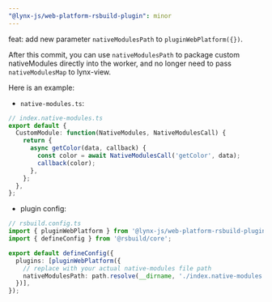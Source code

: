 ```yaml
---
"@lynx-js/web-platform-rsbuild-plugin": minor
---
```


feat: add new parameter `nativeModulesPath` to `pluginWebPlatform({})`.

After this commit, you can use `nativeModulesPath` to package custom nativeModules directly into the worker, and no longer need to pass `nativeModulesMap` to lynx-view.

Here is an example:

- `native-modules.ts`:

```ts
// index.native-modules.ts
export default {
  CustomModule: function(NativeModules, NativeModulesCall) {
    return {
      async getColor(data, callback) {
        const color = await NativeModulesCall('getColor', data);
        callback(color);
      },
    };
  },
};
```

- plugin config:

```ts
// rsbuild.config.ts
import { pluginWebPlatform } from '@lynx-js/web-platform-rsbuild-plugin';
import { defineConfig } from '@rsbuild/core';

export default defineConfig({
  plugins: [pluginWebPlatform({
    // replace with your actual native-modules file path
    nativeModulesPath: path.resolve(__dirname, './index.native-modules.ts'),
  })],
});
```
